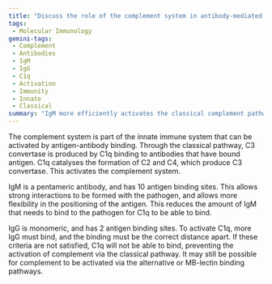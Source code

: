 ```yaml
---
title: "Discuss the role of the complement system in antibody-mediated immunity and the specific contributions of IgM and IgG."
tags:
 - Molecular Immunology
gemini-tags:
 - Complement
 - Antibodies
 - IgM
 - IgG
 - C1q
 - Activation
 - Immunity
 - Innate
 - Classical
summary: "IgM more efficiently activates the classical complement pathway than IgG due to its pentameric structure and higher avidity for antigens, which facilitates C1q binding."
---
```

The complement system is part of the innate immune system that can be activated by antigen-antibody binding. Through the classical pathway, C3 convertase is produced by C1q binding to antibodies that have bound antigen. C1q catalyses the formation of C2 and C4, which produce C3 convertase. This activates the complement system. 

IgM is a pentameric antibody, and has 10 antigen binding sites. This allows strong interactions to be formed with the pathogen, and allows more flexibility in the positioning of the antigen. This reduces the amount of IgM that needs to bind to the pathogen for C1q to be able to bind. 

IgG is monomeric, and has 2 antigen binding sites. To activate C1q, more IgG must bind, and the binding must be the correct distance apart. If these criteria are not satisfied, C1q will not be able to bind, preventing the activation of complement via the classical pathway. It may still be possible for complement to be activated via the alternative or MB-lectin binding pathways.
